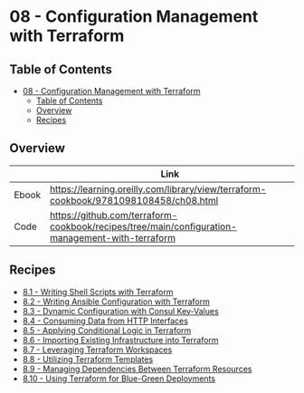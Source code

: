 # 08 - Configuration Management with Terraform

## Table of Contents

<!-- TOC -->
* [08 - Configuration Management with Terraform](#08---configuration-management-with-terraform)
  * [Table of Contents](#table-of-contents)
  * [Overview](#overview)
  * [Recipes](#recipes)
<!-- TOC -->

## Overview

|       | Link                                                                                 |
|-------|--------------------------------------------------------------------------------------|
| Ebook | https://learning.oreilly.com/library/view/terraform-cookbook/9781098108458/ch08.html |
| Code  | https://github.com/terraform-cookbook/recipes/tree/main/configuration-management-with-terraform    |

## Recipes

* [8.1 - Writing Shell Scripts with Terraform](writing-shell-scripts-with-terraform)
* [8.2 - Writing Ansible Configuration with Terraform](writing-ansible-configuration-with-terraform)
* [8.3 - Dynamic Configuration with Consul Key-Values](dynamic-configuration-with-consul-key-values)
* [8.4 - Consuming Data from HTTP Interfaces](consuming-data-from-http-interfaces)
* [8.5 - Applying Conditional Logic in Terraform](applying-conditional-logic-in-terraform)
* [8.6 - Importing Existing Infrastructure into Terraform](importing-existing-infrastructure-into-terraform)
* [8.7 - Leveraging Terraform Workspaces](leveraging-terraform-workspaces)
* [8.8 - Utilizing Terraform Templates](utilizing-terraform-templates)
* [8.9 - Managing Dependencies Between Terraform Resources](managing-dependencies-between-terraform-resources)
* [8.10 - Using Terraform for Blue-Green Deployments](using-terraform-for-blue-green-deployments)
